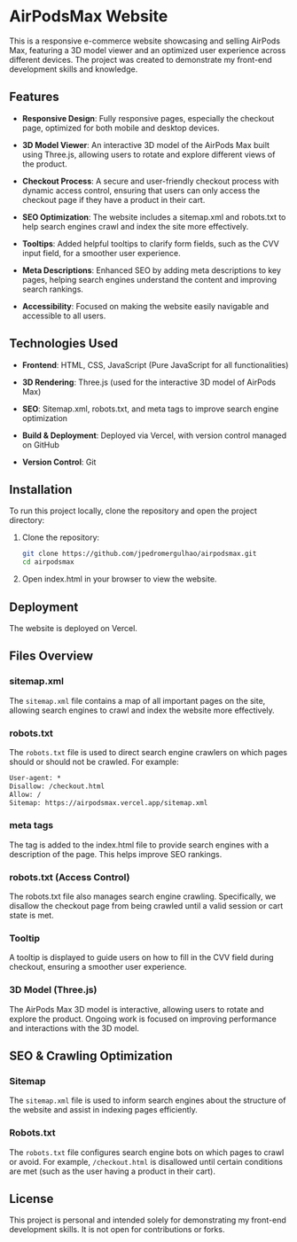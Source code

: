 # AirPodsMax Website

This is a responsive e-commerce website showcasing and selling AirPods Max, featuring a 3D model viewer and an optimized user experience across different devices. The project was created to demonstrate my front-end development skills and knowledge.

## Features

- **Responsive Design**: Fully responsive pages, especially the checkout page, optimized for both mobile and desktop devices.
  
- **3D Model Viewer**: An interactive 3D model of the AirPods Max built using Three.js, allowing users to rotate and explore different views of the product.
  
- **Checkout Process**: A secure and user-friendly checkout process with dynamic access control, ensuring that users can only access the checkout page if they have a product in their cart.
  
- **SEO Optimization**: The website includes a sitemap.xml and robots.txt to help search engines crawl and index the site more effectively.

- **Tooltips**: Added helpful tooltips to clarify form fields, such as the CVV input field, for a smoother user experience.

- **Meta Descriptions**: Enhanced SEO by adding meta descriptions to key pages, helping search engines understand the content and improving search rankings.

- **Accessibility**: Focused on making the website easily navigable and accessible to all users.

## Technologies Used

- **Frontend**: HTML, CSS, JavaScript (Pure JavaScript for all functionalities)
  
- **3D Rendering**: Three.js (used for the interactive 3D model of AirPods Max)
  
- **SEO**: Sitemap.xml, robots.txt, and meta tags to improve search engine optimization

- **Build & Deployment**: Deployed via Vercel, with version control managed on GitHub

- **Version Control**: Git

## Installation

To run this project locally, clone the repository and open the project directory:

1. Clone the repository:
   ```bash
   git clone https://github.com/jpedromergulhao/airpodsmax.git
   cd airpodsmax

2. Open index.html in your browser to view the website.

## Deployment

The website is deployed on Vercel.

## Files Overview

### sitemap.xml
The `sitemap.xml` file contains a map of all important pages on the site, allowing search engines to crawl and index the website more effectively.

### robots.txt
The `robots.txt` file is used to direct search engine crawlers on which pages should or should not be crawled. For example:

```txt
User-agent: *
Disallow: /checkout.html
Allow: /
Sitemap: https://airpodsmax.vercel.app/sitemap.xml
```

### meta tags
The <meta name="description"> tag is added to the index.html file to provide search engines with a description of the page. This helps improve SEO rankings.

### robots.txt (Access Control)
The robots.txt file also manages search engine crawling. Specifically, we disallow the checkout page from being crawled until a valid session or cart state is met.

### Tooltip
A tooltip is displayed to guide users on how to fill in the CVV field during checkout, ensuring a smoother user experience.

### 3D Model (Three.js)
The AirPods Max 3D model is interactive, allowing users to rotate and explore the product. Ongoing work is focused on improving performance and interactions with the 3D model.

## SEO & Crawling Optimization

### Sitemap
The `sitemap.xml` file is used to inform search engines about the structure of the website and assist in indexing pages efficiently.

### Robots.txt
The `robots.txt` file configures search engine bots on which pages to crawl or avoid. For example, `/checkout.html` is disallowed until certain conditions are met (such as the user having a product in their cart).

## License
This project is personal and intended solely for demonstrating my front-end development skills. It is not open for contributions or forks.
